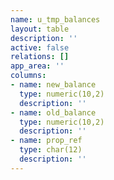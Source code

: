 ```yaml
---
name: u_tmp_balances
layout: table
description: ''
active: false
relations: []
app_area: ''
columns:
- name: new_balance
  type: numeric(10,2)
  description: ''
- name: old_balance
  type: numeric(10,2)
  description: ''
- name: prop_ref
  type: char(12)
  description: ''
---
```


